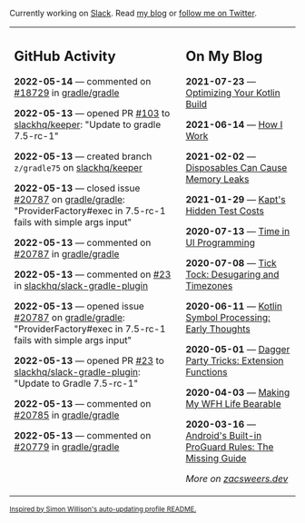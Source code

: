 Currently working on [Slack](https://slack.com/). Read [my blog](https://zacsweers.dev/) or [follow me on Twitter](https://twitter.com/ZacSweers).

<table><tr><td valign="top" width="60%">

## GitHub Activity
<!-- githubActivity starts -->
**2022-05-14** — commented on [#18729](https://github.com/gradle/gradle/pull/18729#issuecomment-1126660880) in [gradle/gradle](https://github.com/gradle/gradle)

**2022-05-13** — opened PR [#103](https://github.com/slackhq/keeper/pull/103) to [slackhq/keeper](https://github.com/slackhq/keeper): "Update to gradle 7.5-rc-1"

**2022-05-13** — created branch `z/gradle75` on [slackhq/keeper](https://github.com/slackhq/keeper)

**2022-05-13** — closed issue [#20787](https://github.com/gradle/gradle/issues/20787) on [gradle/gradle](https://github.com/gradle/gradle): "ProviderFactory#exec in 7.5-rc-1 fails with simple args input"

**2022-05-13** — commented on [#20787](https://github.com/gradle/gradle/issues/20787#issuecomment-1126582749) in [gradle/gradle](https://github.com/gradle/gradle)

**2022-05-13** — commented on [#23](https://github.com/slackhq/slack-gradle-plugin/pull/23#issuecomment-1126579159) in [slackhq/slack-gradle-plugin](https://github.com/slackhq/slack-gradle-plugin)

**2022-05-13** — opened issue [#20787](https://github.com/gradle/gradle/issues/20787) on [gradle/gradle](https://github.com/gradle/gradle): "ProviderFactory#exec in 7.5-rc-1 fails with simple args input"

**2022-05-13** — opened PR [#23](https://github.com/slackhq/slack-gradle-plugin/pull/23) to [slackhq/slack-gradle-plugin](https://github.com/slackhq/slack-gradle-plugin): "Update to Gradle 7.5-rc-1"

**2022-05-13** — commented on [#20785](https://github.com/gradle/gradle/issues/20785#issuecomment-1126545525) in [gradle/gradle](https://github.com/gradle/gradle)

**2022-05-13** — commented on [#20779](https://github.com/gradle/gradle/issues/20779#issuecomment-1126533218) in [gradle/gradle](https://github.com/gradle/gradle)
<!-- githubActivity ends -->
</td><td valign="top" width="40%">

## On My Blog
<!-- blog starts -->
**2021-07-23** — [Optimizing Your Kotlin Build](https://www.zacsweers.dev/optimizing-your-kotlin-build/)

**2021-06-14** — [How I Work](https://www.zacsweers.dev/how-i-work/)

**2021-02-02** — [Disposables Can Cause Memory Leaks](https://www.zacsweers.dev/disposables-can-cause-memory-leaks/)

**2021-01-29** — [Kapt's Hidden Test Costs](https://www.zacsweers.dev/kapts-hidden-test-costs/)

**2020-07-13** — [Time in UI Programming](https://www.zacsweers.dev/time-in-ui/)

**2020-07-08** — [Tick Tock: Desugaring and Timezones](https://www.zacsweers.dev/ticktock-desugaring-timezones/)

**2020-06-11** — [Kotlin Symbol Processing: Early Thoughts](https://www.zacsweers.dev/kotlin-symbol-processor-early-thoughts/)

**2020-05-01** — [Dagger Party Tricks: Extension Functions](https://www.zacsweers.dev/dagger-party-tricks-extension-functions/)

**2020-04-03** — [Making My WFH Life Bearable](https://www.zacsweers.dev/making-wfh-life-bearable/)

**2020-03-16** — [Android's Built-in ProGuard Rules: The Missing Guide](https://www.zacsweers.dev/android-proguard-rules/)
<!-- blog ends -->
_More on [zacsweers.dev](https://zacsweers.dev/)_
</td></tr></table>

<sub><a href="https://simonwillison.net/2020/Jul/10/self-updating-profile-readme/">Inspired by Simon Willison's auto-updating profile README.</a></sub>